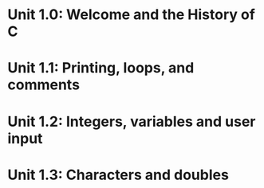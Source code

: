 # Unit 1.0: Welcome and the History of C
# Unit 1.1: Printing, loops, and comments
# Unit 1.2: Integers, variables and user input
# Unit 1.3: Characters and doubles